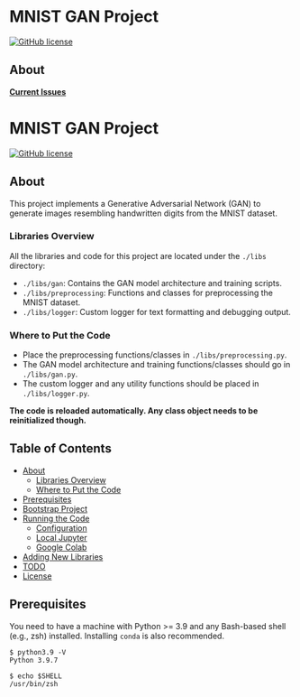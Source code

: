 # MNIST GAN Project 
[![GitHub license](https://img.shields.io/badge/license-MIT-blue.svg)](LICENSE)

## About <a name = "about"></a>
**[Current Issues](https://github.com/yourusername/mnist-gan/issues)**

# MNIST GAN Project
[![GitHub license](https://img.shields.io/badge/license-MIT-blue.svg)](LICENSE)

## About <a name="about"></a>
This project implements a Generative Adversarial Network (GAN) to generate images resembling handwritten digits from the MNIST dataset.

### Libraries Overview <a name="lib_overview"></a>

All the libraries and code for this project are located under the `./libs` directory:
- `./libs/gan`: Contains the GAN model architecture and training scripts.
- `./libs/preprocessing`: Functions and classes for preprocessing the MNIST dataset.
- `./libs/logger`: Custom logger for text formatting and debugging output.

### Where to Put the Code <a name="putcode"></a>
- Place the preprocessing functions/classes in `./libs/preprocessing.py`.
- The GAN model architecture and training functions/classes should go in `./libs/gan.py`.
- The custom logger and any utility functions should be placed in `./libs/logger.py`.

**The code is reloaded automatically. Any class object needs to be reinitialized though.** 

## Table of Contents

+ [About](#about)
  + [Libraries Overview](#lib_overview)
  + [Where to Put the Code](#putcode)
+ [Prerequisites](#prerequisites)
+ [Bootstrap Project](#bootstrap)
+ [Running the Code](#running_code)
  + [Configuration](#configuration)
  + [Local Jupyter](#local_jupyter)
  + [Google Colab](#google_colab)
+ [Adding New Libraries](#adding_libs)
+ [TODO](#todo)
+ [License](#license)

## Prerequisites <a name="prerequisites"></a>

You need to have a machine with Python >= 3.9 and any Bash-based shell (e.g., zsh) installed. Installing `conda` is also recommended.

```shell
$ python3.9 -V
Python 3.9.7

$ echo $SHELL
/usr/bin/zsh
